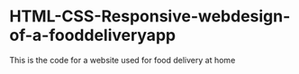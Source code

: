 # HTML-CSS-Responsive-webdesign-of-a-fooddeliveryapp
This is the code for a website used for food delivery at home
